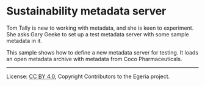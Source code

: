 <!-- SPDX-License-Identifier: CC-BY-4.0 -->
<!-- Copyright Contributors to the Egeria project. -->

# Sustainability metadata server

Tom Tally is new to working with metadata, and she is keen to experiment.
She asks Gary Geeke to set up a test metadata server with some sample metadata
in it.

This sample shows how to define a new metadata server for testing.
It loads an open metadata archive with metadata from Coco Pharmaceuticals.




----
License: [CC BY 4.0](https://creativecommons.org/licenses/by/4.0/), Copyright Contributors to the Egeria project.